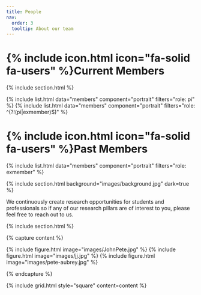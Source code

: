 ```yaml
---
title: People
nav:
  order: 3
  tooltip: About our team
---
```


# {% include icon.html icon="fa-solid fa-users" %}Current Members

{% include section.html %}

{% include list.html data="members" component="portrait" filters="role: pi" %}
{% include list.html data="members" component="portrait" filters="role: ^(?!(pi|exmember)$)" %}

# {% include icon.html icon="fa-solid fa-users" %}Past Members

{% include list.html data="members" component="portrait" filters="role: exmember" %}

{% include section.html background="images/background.jpg" dark=true %}

We continuously create research opportunities for students and professionals so if any of our research pillars are of interest to you, please feel free to reach out to us. 

{% include section.html %}

{% capture content %}

{% include figure.html image="images/JohnPete.jpg" %}
{% include figure.html image="images/jj.jpg" %}
{% include figure.html image="images/pete-aubrey.jpg" %}

{% endcapture %}

{% include grid.html style="square" content=content %}
